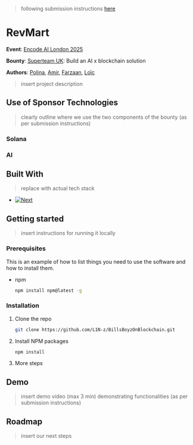 > following submission instructions [here](https://encodeclub.notion.site/Hackathon-Submissions-1ae6c123e77d815c8f1cc600cc14efd5)

# RevMart
**Event**: [Encode AI London 2025](https://lu.ma/AI-London-2025)

**Bounty**: [Superteam UK](https://bento.me/superteamuk): Build an AI x blockchain solution

**Authors**: [Polina](https://github.com/L1N-z), [Amir](https://github.com/amirzgh), [Farzaan](https://github.com/farzaanshaikh), [Loïc](https://github.com/PeronLo)

> insert project description

## Use of Sponsor Technologies

> clearly outline where we use the two components of the bounty (as per submission instructions)

### Solana

### AI

## Built With
> replace with actual tech stack
* [![Next][Next.js]][Next-url]

## Getting started
> insert instructions for running it locally

### Prerequisites

This is an example of how to list things you need to use the software and how to install them.
* npm
  ```sh
  npm install npm@latest -g
  ```

### Installation

1. Clone the repo
   ```sh
   git clone https://github.com/L1N-z/BillsBoyzOnBlockchain.git
   ```
2. Install NPM packages
   ```sh
   npm install
   ```
3. More steps


## Demo
> insert demo video (max 3 min) demonstrating functionalities (as per submission instructions)


## Roadmap
> insert our next steps


<!-- LINKS -->
[Next.js]: https://img.shields.io/badge/next.js-000000?style=for-the-badge&logo=nextdotjs&logoColor=white
[Next-url]: https://nextjs.org/
